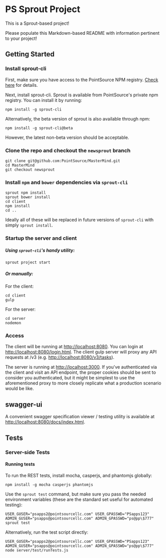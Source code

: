 # PS Sprout Project

This is a Sprout-based project!

Please populate this Markdown-based README with information pertinent to your project!

## Getting Started

### Install sprout-cli

First, make sure you have access to the PointSource NPM registry. [Check here](https://github.com/pointsource/sprout-cli/wiki/Accessing-PointSource-NPM-Registry) for details.

Next, install sprout-cli. Sprout is available from PointSource's private npm registry. You can install it by running:

```
npm install -g sprout-cli
```

Alternatively, the beta version of sprout is also available through npm:

```
npm install -g sprout-cli@beta
```

However, the latest non-beta version should be acceptable.

### Clone the repo and checkout the `newsprout` branch

```
git clone git@github.com:PointSource/MasterMind.git
cd MasterMind
git checkout newsprout
```

### Install `npm` and `bower` dependencies via `sprout-cli`

```
sprout npm install
sprout bower install
cd client
npm install
cd ..
```

Ideally all of these will be replaced in future versions of `sprout-cli` with simply `sprout install`.

### Startup the server and client

##### Using `sprout-cli`'s handy utility:

```
sprout project start
```

##### Or manually:

For the client:
```
cd client
gulp
```

For the server:
```
cd server
nodemon
```

### Access 

The client will be running at [http://localhost:8080](http://localhost:8080). You can login at [http://localhost:8080/login.html](http://localhost:8080/login.html). The client gulp server will proxy any API requests at /v3 (e.g. [http://localhost:8080/v3/tasks](http://localhost:8080/v3/tasks)).

The server is running at [http://localhost:3000](http://localhost:3000). If you've authenticated via the client and visit an API endpoint, the proper cookies should be sent to consider you authenticated, but it might be simplest to use the aforementioned proxy to more closely replicate what a production scenario would be like.

## swagger-ui

A convenient swagger specification viewer / testing utility is available at [http://localhost:8080/docs/index.html](http://localhost:8080/docs/index.html).

## Tests

### Server-side Tests

#### Running tests

To run the REST tests, install mocha, casperjs, and phantomjs globally:

```
npm install -g mocha casperjs phantomjs
```

Use the `sprout test` command, but make sure you pass the needed environment variables (these are the standard set useful for automated testing):

```
USER_GUSER="psapps2@pointsourcellc.com" USER_GPASSWD="PSapps123" ADMIN_GUSER="psapps@pointsourcellc.com" ADMIN_GPASSWD="ps@pp\$777" sprout test
```

Alternatively, run the test script directly:

```
USER_GUSER="psapps2@pointsourcellc.com" USER_GPASSWD="PSapps123" ADMIN_GUSER="psapps@pointsourcellc.com" ADMIN_GPASSWD="ps@pp\$777" node server/test/runTests.js
```